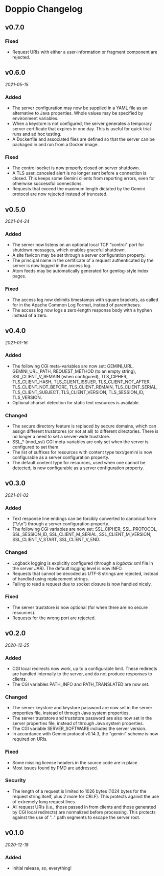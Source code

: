 # Doppio Changelog

## v0.7.0

### Fixed

* Request URIs with either a user-information or fragment component are rejected.

## v0.6.0

*2021-05-15*

### Added

* The server configuration may now be supplied in a YAML file as an alternative to Java properties. Whole values may be specified by environment variables.
* When a keystore is not configured, the server generates a temporary server certificate that expires in one day. This is useful for quick trial runs and ad hoc testing.
* A Dockerfile and associated files are defined so that the server can be packaged in and run from a Docker image.

### Fixed

* The control socket is now properly closed on server shutdown.
* A TLS user_canceled alert is no longer sent before a connection is closed. This keeps some Gemini clients from reporting errors, even for otherwise successful connections.
* Requests that exceed the maximum length dictated by the Gemini protocol are now rejected instead of truncated.

## v0.5.0

*2021-04-24*

### Added

* The server now listens on an optional local TCP "control" port for shutdown messages, which enables graceful shutdown.
* A site favicon may be set through a server configuration property.
* The principal name in the certificate of a request authenticated by the server is now logged in the access log.
* Atom feeds may be automatically generated for gemlog-style index pages.

### Fixed

* The access log now delimits timestamps with square brackets, as called for in the Apache Common Log Format, instead of parentheses.
* The access log now logs a zero-length response body with a hyphen instead of a zero.

## v0.4.0

*2021-01-16*

### Added

* The following CGI meta-variables are now set: GEMINI_URL, GEMINI_URL_PATH, REQUEST_METHOD (to an empty string), SSL_CLIENT_V_REMAIN (when configured), TLS_CIPHER, TLS_CLIENT_HASH, TLS_CLIENT_ISSUER, TLS_CLIENT_NOT_AFTER, TLS_CLIENT_NOT_BEFORE, TLS_CLIENT_REMAIN, TLS_CLIENT_SERIAL, TLS_CLIENT_SUBJECT, TLS_CLIENT_VERSION, TLS_SESSION_ID, TLS_VERSION.
* Optional charset detection for static text resources is available.

### Changed

* The secure directory feature is replaced by secure domains, which can assign different truststores (or not at all) to different directories. There is no longer a need to set a server-wide truststore.
* SSL_* (mod_ssl) CGI meta-variables are only set when the server is configured to set them.
* The list of suffixes for resources with content type text/gemini is now configurable as a server configuration property.
* The default content type for resources, used when one cannot be detected, is
now configurable as a server configuration property.

## v0.3.0

*2021-01-02*

### Added

* Text response line endings can be forcibly converted to canonical form ("\r\n") through a server configuration property.
* The following CGI variables are now set: SSL_CIPHER, SSL_PROTOCOL, SSL_SESSION_ID, SSL_CLIENT_M_SERIAL, SSL_CLIENT_M_VERSION, SSL_CLIENT_V_START, SSL_CLIENT_V_END.

### Changed

* Logback logging is explicitly configured (through a _logback.xml_ file in the server JAR). The default logging level is now INFO.
* Requests that cannot be decoded as UTF-8 strings are rejected, instead of handled using replacement strings.
* Failing to read a request due to socket closure is now handled nicely.

### Fixed

* The server truststore is now optional (for when there are no secure resources).
* Requests for the wrong port are rejected.

## v0.2.0

*2020-12-25*

### Added

* CGI local redirects now work, up to a configurable limit. These redirects are handled internally to the server, and do not produce responses to clients.
* The CGI variables PATH_INFO and PATH_TRANSLATED are now set.

### Changed

* The server keystore and keystore password are now set in the server properties file, instead of through Java system properties.
* The server truststore and truststore password are also now set in the server properties file, instead of through Java system properties.
* The CGI variable SERVER_SOFTWARE includes the server version.
* In accordance with Gemini protocol v0.14.3, the "gemini" scheme is now required on URIs.

### Fixed

* Some missing license headers in the source code are in place.
* Most issues found by PMD are addressed.

### Security

* The length of a request is limited to 1026 bytes (1024 bytes for the request string itself, plus 2 more for CRLF). This protects against the use of extremely long request lines.
* All request URIs (i.e., those passed in from clients and those generated by CGI local redirects) are normalized before processing. This protects against the use of ".." path segments to escape the server root.

## v0.1.0

*2020-12-18*

### Added

* Initial release, so, everything!
